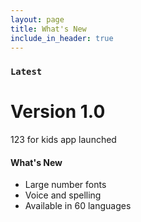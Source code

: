 ```yaml
---
layout: page
title: What's New
include_in_header: true
---
```


### `Latest`

# **Version 1.0**

123 for kids app launched

#### What's New

- Large number fonts
- Voice and spelling
- Available in 60 languages

<br>
